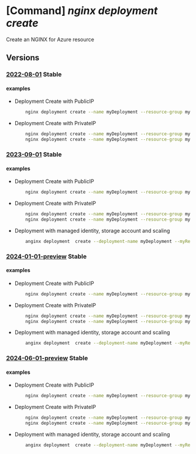 # [Command] _nginx deployment create_

Create an NGINX for Azure resource

## Versions

### [2022-08-01](/Resources/mgmt-plane/L3N1YnNjcmlwdGlvbnMve30vcmVzb3VyY2Vncm91cHMve30vcHJvdmlkZXJzL25naW54Lm5naW54cGx1cy9uZ2lueGRlcGxveW1lbnRzL3t9/2022-08-01.xml) **Stable**

<!-- mgmt-plane /subscriptions/{}/resourcegroups/{}/providers/nginx.nginxplus/nginxdeployments/{} 2022-08-01 -->

#### examples

- Deployment Create with PublicIP
    ```bash
        nginx deployment create --name myDeployment --resource-group myResourceGroup --location eastus2 --sku name="preview_Monthly_gmz7xq9ge3py" --network-profile front-end-ip-configuration="{public-ip-addresses:[{id:/subscriptions/mySubscription/resourceGroups/myResourceGroup/providers/Microsoft.Network/publicIPAddresses/myPublicIP}]}" network-interface-configuration="{subnet-id:/subscriptions/mySubscription/resourceGroups/myResourceGroup/providers/Microsoft.Network/virtualNetworks/myVNet/subnets/mySubnet}"
    ```

- Deployment Create with PrivateIP
    ```bash
        nginx deployment create --name myDeployment --resource-group myResourceGroup --location eastus2 --sku name="preview_Monthly_gmz7xq9ge3py" --network-profile front-end-ip-configuration="{private-ip-addresses:[{private-ip-allocation-method:Static,subnet-id:/subscriptions/mySubscription/resourceGroups/myResourceGroup/providers/Microsoft.Network/virtualNetworks/myVNet/subnets/mySubnet,private-ip-address:10.0.0.2}]}" network-interface-configuration="{subnet-id:/subscriptions/mySubscription/resourceGroups/myResourceGroup/providers/Microsoft.Network/virtualNetworks/myVNet/subnets/mySubnet}"
        nginx deployment create --name myDeployment --resource-group myResourceGroup --location eastus2 --sku name="preview_Monthly_gmz7xq9ge3py" --network-profile front-end-ip-configuration="{private-ip-addresses:[{private-ip-allocation-method:Dynamic,subnet-id:/subscriptions/mySubscription/resourceGroups/myResourceGroup/providers/Microsoft.Network/virtualNetworks/myVNet/subnets/mySubnet,private-ip-address:10.0.0.2}]}" network-interface-configuration="{subnet-id:/subscriptions/mySubscription/resourceGroups/myResourceGroup/providers/Microsoft.Network/virtualNetworks/myVNet/subnets/mySubnet}"
    ```

### [2023-09-01](/Resources/mgmt-plane/L3N1YnNjcmlwdGlvbnMve30vcmVzb3VyY2Vncm91cHMve30vcHJvdmlkZXJzL25naW54Lm5naW54cGx1cy9uZ2lueGRlcGxveW1lbnRzL3t9/2023-09-01.xml) **Stable**

<!-- mgmt-plane /subscriptions/{}/resourcegroups/{}/providers/nginx.nginxplus/nginxdeployments/{} 2023-09-01 -->

#### examples

- Deployment Create with PublicIP
    ```bash
        nginx deployment create --name myDeployment --resource-group myResourceGroup --location eastus2 --sku name="preview_Monthly_gmz7xq9ge3py" --network-profile front-end-ip-configuration="{public-ip-addresses:[{id:/subscriptions/mySubscription/resourceGroups/myResourceGroup/providers/Microsoft.Network/publicIPAddresses/myPublicIP}]}" network-interface-configuration="{subnet-id:/subscriptions/mySubscription/resourceGroups/myResourceGroup/providers/Microsoft.Network/virtualNetworks/myVNet/subnets/mySubnet}"
    ```

- Deployment Create with PrivateIP
    ```bash
        nginx deployment create --name myDeployment --resource-group myResourceGroup --location eastus2 --sku name="preview_Monthly_gmz7xq9ge3py" --network-profile front-end-ip-configuration="{private-ip-addresses:[{private-ip-allocation-method:Static,subnet-id:/subscriptions/mySubscription/resourceGroups/myResourceGroup/providers/Microsoft.Network/virtualNetworks/myVNet/subnets/mySubnet,private-ip-address:10.0.0.2}]}" network-interface-configuration="{subnet-id:/subscriptions/mySubscription/resourceGroups/myResourceGroup/providers/Microsoft.Network/virtualNetworks/myVNet/subnets/mySubnet}"
        nginx deployment create --name myDeployment --resource-group myResourceGroup --location eastus2 --sku name="preview_Monthly_gmz7xq9ge3py" --network-profile front-end-ip-configuration="{private-ip-addresses:[{private-ip-allocation-method:Dynamic,subnet-id:/subscriptions/mySubscription/resourceGroups/myResourceGroup/providers/Microsoft.Network/virtualNetworks/myVNet/subnets/mySubnet,private-ip-address:10.0.0.2}]}" network-interface-configuration="{subnet-id:/subscriptions/mySubscription/resourceGroups/myResourceGroup/providers/Microsoft.Network/virtualNetworks/myVNet/subnets/mySubnet}"
    ```

- Deployment with managed identity, storage account and scaling
    ```bash
        anginx deployment  create --deployment-name myDeployment --myResourceGroup azclitest-geo --location eastus --sku name=preview_Monthly_gmz7xq9ge3py --network-profile network-interface-configuration='{subnet-id:/subscriptions/subscriptionId/resourcegroups/myResourceGroup/providers/Microsoft.Network/virtualNetworks/vnet-azclitest/subnets/mySubnet}' front-end-ip-configuration='{public-ip-addresses:[{id:/subscriptions/subscriptionId/resourceGroups/myResourceGroup/providers/Microsoft.Network/publicIPAddresses/myPublicIP}]}' --identity '{"type":"UserAssigned","userAssignedIdentities":{"/subscriptions/subscriptionId/resourcegroups/myResourceGroup/providers/Microsoft.ManagedIdentity/userAssignedIdentities/myManagedIdentity":{}}}' --logging storage-account='{"account-name":"myStorageAccount","container-name":"myContainer"}' --scaling-properties capacity=10
    ```

### [2024-01-01-preview](/Resources/mgmt-plane/L3N1YnNjcmlwdGlvbnMve30vcmVzb3VyY2Vncm91cHMve30vcHJvdmlkZXJzL25naW54Lm5naW54cGx1cy9uZ2lueGRlcGxveW1lbnRzL3t9/2024-01-01-preview.xml) **Stable**

<!-- mgmt-plane /subscriptions/{}/resourcegroups/{}/providers/nginx.nginxplus/nginxdeployments/{} 2024-01-01-preview -->

#### examples

- Deployment Create with PublicIP
    ```bash
        nginx deployment create --name myDeployment --resource-group myResourceGroup --location eastus2 --sku name="standard_Monthly_gmz7xq9ge3py" --network-profile front-end-ip-configuration="{public-ip-addresses:[{id:/subscriptions/mySubscription/resourceGroups/myResourceGroup/providers/Microsoft.Network/publicIPAddresses/myPublicIP}]}" network-interface-configuration="{subnet-id:/subscriptions/mySubscription/resourceGroups/myResourceGroup/providers/Microsoft.Network/virtualNetworks/myVNet/subnets/mySubnet}"
    ```

- Deployment Create with PrivateIP
    ```bash
        nginx deployment create --name myDeployment --resource-group myResourceGroup --location eastus2 --sku name="standard_Monthly_gmz7xq9ge3py" --network-profile front-end-ip-configuration="{private-ip-addresses:[{private-ip-allocation-method:Static,subnet-id:/subscriptions/mySubscription/resourceGroups/myResourceGroup/providers/Microsoft.Network/virtualNetworks/myVNet/subnets/mySubnet,private-ip-address:10.0.0.2}]}" network-interface-configuration="{subnet-id:/subscriptions/mySubscription/resourceGroups/myResourceGroup/providers/Microsoft.Network/virtualNetworks/myVNet/subnets/mySubnet}"
        nginx deployment create --name myDeployment --resource-group myResourceGroup --location eastus2 --sku name="standard_Monthly_gmz7xq9ge3py" --network-profile front-end-ip-configuration="{private-ip-addresses:[{private-ip-allocation-method:Dynamic,subnet-id:/subscriptions/mySubscription/resourceGroups/myResourceGroup/providers/Microsoft.Network/virtualNetworks/myVNet/subnets/mySubnet,private-ip-address:10.0.0.2}]}" network-interface-configuration="{subnet-id:/subscriptions/mySubscription/resourceGroups/myResourceGroup/providers/Microsoft.Network/virtualNetworks/myVNet/subnets/mySubnet}"
    ```

- Deployment with managed identity, storage account and scaling
    ```bash
        anginx deployment  create --deployment-name myDeployment --myResourceGroup azclitest-geo --location eastus --sku name=standard_Monthly_gmz7xq9ge3py --network-profile network-interface-configuration='{subnet-id:/subscriptions/subscriptionId/resourcegroups/myResourceGroup/providers/Microsoft.Network/virtualNetworks/vnet-azclitest/subnets/mySubnet}' front-end-ip-configuration='{public-ip-addresses:[{id:/subscriptions/subscriptionId/resourceGroups/myResourceGroup/providers/Microsoft.Network/publicIPAddresses/myPublicIP}]}' --identity '{"type":"UserAssigned","userAssignedIdentities":{"/subscriptions/subscriptionId/resourcegroups/myResourceGroup/providers/Microsoft.ManagedIdentity/userAssignedIdentities/myManagedIdentity":{}}}' --logging storage-account='{"account-name":"myStorageAccount","container-name":"myContainer"}' --scaling-properties capacity=10
    ```

### [2024-06-01-preview](/Resources/mgmt-plane/L3N1YnNjcmlwdGlvbnMve30vcmVzb3VyY2Vncm91cHMve30vcHJvdmlkZXJzL25naW54Lm5naW54cGx1cy9uZ2lueGRlcGxveW1lbnRzL3t9/2024-06-01-preview.xml) **Stable**

<!-- mgmt-plane /subscriptions/{}/resourcegroups/{}/providers/nginx.nginxplus/nginxdeployments/{} 2024-06-01-preview -->

#### examples

- Deployment Create with PublicIP
    ```bash
        nginx deployment create --name myDeployment --resource-group myResourceGroup --location eastus2 --sku name="standard_Monthly_gmz7xq9ge3py" --network-profile front-end-ip-configuration="{public-ip-addresses:[{id:/subscriptions/mySubscription/resourceGroups/myResourceGroup/providers/Microsoft.Network/publicIPAddresses/myPublicIP}]}" network-interface-configuration="{subnet-id:/subscriptions/mySubscription/resourceGroups/myResourceGroup/providers/Microsoft.Network/virtualNetworks/myVNet/subnets/mySubnet}"
    ```

- Deployment Create with PrivateIP
    ```bash
        nginx deployment create --name myDeployment --resource-group myResourceGroup --location eastus2 --sku name="standard_Monthly_gmz7xq9ge3py" --network-profile front-end-ip-configuration="{private-ip-addresses:[{private-ip-allocation-method:Static,subnet-id:/subscriptions/mySubscription/resourceGroups/myResourceGroup/providers/Microsoft.Network/virtualNetworks/myVNet/subnets/mySubnet,private-ip-address:10.0.0.2}]}" network-interface-configuration="{subnet-id:/subscriptions/mySubscription/resourceGroups/myResourceGroup/providers/Microsoft.Network/virtualNetworks/myVNet/subnets/mySubnet}"
        nginx deployment create --name myDeployment --resource-group myResourceGroup --location eastus2 --sku name="standard_Monthly_gmz7xq9ge3py" --network-profile front-end-ip-configuration="{private-ip-addresses:[{private-ip-allocation-method:Dynamic,subnet-id:/subscriptions/mySubscription/resourceGroups/myResourceGroup/providers/Microsoft.Network/virtualNetworks/myVNet/subnets/mySubnet,private-ip-address:10.0.0.2}]}" network-interface-configuration="{subnet-id:/subscriptions/mySubscription/resourceGroups/myResourceGroup/providers/Microsoft.Network/virtualNetworks/myVNet/subnets/mySubnet}"
    ```

- Deployment with managed identity, storage account and scaling
    ```bash
        anginx deployment  create --deployment-name myDeployment --myResourceGroup azclitest-geo --location eastus --sku name=standard_Monthly_gmz7xq9ge3py --network-profile network-interface-configuration='{subnet-id:/subscriptions/subscriptionId/resourcegroups/myResourceGroup/providers/Microsoft.Network/virtualNetworks/vnet-azclitest/subnets/mySubnet}' front-end-ip-configuration='{public-ip-addresses:[{id:/subscriptions/subscriptionId/resourceGroups/myResourceGroup/providers/Microsoft.Network/publicIPAddresses/myPublicIP}]}' --identity '{"type":"UserAssigned","userAssignedIdentities":{"/subscriptions/subscriptionId/resourcegroups/myResourceGroup/providers/Microsoft.ManagedIdentity/userAssignedIdentities/myManagedIdentity":{}}}' --logging storage-account='{"account-name":"myStorageAccount","container-name":"myContainer"}' --scaling-properties capacity=10
    ```
